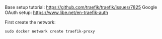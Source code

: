 Base setup tutorial: https://github.com/traefik/traefik/issues/7825
Google OAuth setup: https://www.libe.net/en-traefik-auth

First create the network:

    sudo docker network create traefik-proxy
